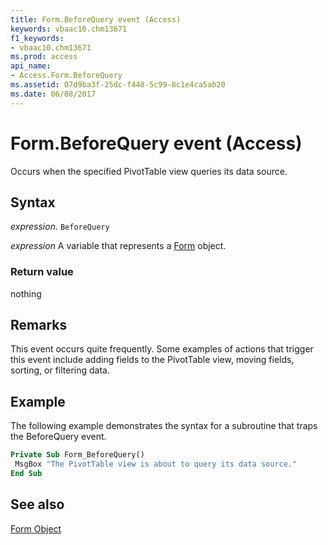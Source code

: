 ```yaml
---
title: Form.BeforeQuery event (Access)
keywords: vbaac10.chm13671
f1_keywords:
- vbaac10.chm13671
ms.prod: access
api_name:
- Access.Form.BeforeQuery
ms.assetid: 07d9ba3f-25dc-f448-5c99-8c1e4ca5ab20
ms.date: 06/08/2017
---
```



# Form.BeforeQuery event (Access)

Occurs when the specified PivotTable view queries its data source.


## Syntax

_expression_. `BeforeQuery`

_expression_ A variable that represents a [Form](Access.Form.md) object.


### Return value

nothing


## Remarks

This event occurs quite frequently. Some examples of actions that trigger this event include adding fields to the PivotTable view, moving fields, sorting, or filtering data.


## Example

The following example demonstrates the syntax for a subroutine that traps the BeforeQuery event.


```vb
Private Sub Form_BeforeQuery() 
 MsgBox "The PivotTable view is about to query its data source." 
End Sub
```


## See also


[Form Object](Access.Form.md)

